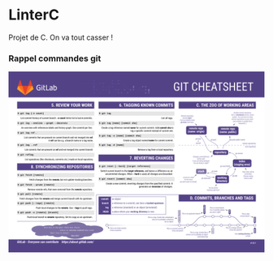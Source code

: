 # LinterC
Projet de C.
On va tout casser !

### Rappel commandes git

![image de commandes git](img/git-cheatsheet-2.png)

